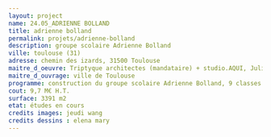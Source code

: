 ```yaml
---
layout: project
name: 24.05_ADRIENNE BOLLAND
title: adrienne bolland
permalink: projets/adrienne-bolland
description: groupe scolaire Adrienne Bolland
ville: toulouse (31)
adresse: chemin des izards, 31500 Toulouse
maitre_d_oeuvre: Triptyque architectes (mandataire) + studio.AQUI, Julie Poirel, TPFI, F4 Ingénierie, Gamma Conception, Sigma Acoustique 
maitre_d_ouvrage: ville de Toulouse
programme: construction du groupe scolaire Adrienne Bolland, 9 classes maternelle, 13 classes élémentaires
cout: 9,7 M€ H.T.
surface: 3391 m2
etat: études en cours
credits images: jeudi wang
credits dessins : elena mary
---
```

